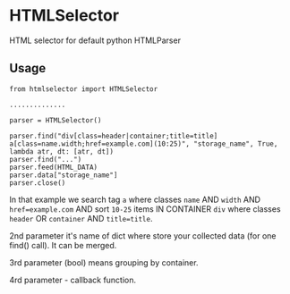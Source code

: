 # HTMLSelector
HTML selector for default python HTMLParser

## Usage
    from htmlselector import HTMLSelector
    
    ..............
    
    parser = HTMLSelector()

    parser.find("div[class=header|container;title=title] a[class=name.width;href=example.com](10:25)", "storage_name", True, lambda atr, dt: [atr, dt])
    parser.find("...")
    parser.feed(HTML_DATA)
    parser.data["storage_name"]
    parser.close()

In that example we search tag `a` where classes `name` AND `width` AND `href=example.com` AND sort `10-25` items IN CONTAINER `div` where classes `header` OR `container` AND `title=title`.

2nd parameter it's name of dict where store your collected data (for one find() call). It can be merged.

3rd parameter (bool) means grouping by container.

4rd parameter - callback function.